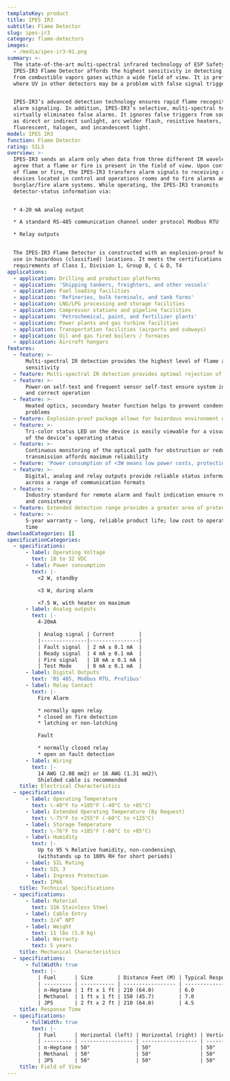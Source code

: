 ```yaml
---
templateKey: product
title: IPES IR3
subtitle: Flame Detector
slug: ipes-ir3
category: flame-detectors
images:
  - /media/ipes-ir3-01.png
summary: >-
  The state-of-the-art multi-spectral infrared technology of ESP Safety’s Model
  IPES-IR3 Flame Detector affords the highest sensitivity in detecting flames
  from combustible vapors gases within a wide field of view. It is preferred
  where UV in other detectors may be a problem with false signal triggers.


  IPES-IR3’s advanced detection technology ensures rapid flame recognition and
  alarm signaling. In addition, IPES-IR3’s selective, multi-spectral technology
  virtually eliminates false alarms. It ignores false triggers from sources such
  as direct or indirect sunlight, arc welder flash, resistive heaters,
  fluorescent, halogen, and incandescent light.
model: IPES IR3
function: Flame Detector
rating: SIL3
overview: >-
  IPES-IR3 sends an alarm only when data from three different IR wavelengths
  agree that a flame or fire is present in the field of view. Upon confirmation
  of flame or fire, the IPES-IR3 transfers alarm signals to receiving control
  devices located in control and operations rooms and to fire alarms and
  burglar/fire alarm systems. While operating, the IPES-IR3 transmits
  detector-status information via:


  * 4-20 mA analog output

  * A standard RS-485 communication channel under protocol Modbus RTU

  * Relay outputs


  The IPES-IR3 Flame Detector is constructed with an explosion-proof housing for
  use in hazardous (classified) locations. It meets the certifications and
  requirements of Class I, Division 1, Group B, C & D, T4
applications:
  - application: Drilling and production platforms
  - application: 'Shipping tankers, freighters, and other vessels'
  - application: Fuel loading facilities
  - application: 'Refineries, bulk terminals, and tank farms'
  - application: LNG/LPG processing and storage facilities
  - application: Compressor stations and pipeline facilities
  - application: 'Petrochemical, paint, and fertilizer plants'
  - application: Power plants and gas turbine facilities
  - application: Transportation facilities (airports and subways)
  - application: Oil and gas fired boilers / furnaces
  - application: Aircraft hangars
features:
  - feature: >-
      Multi-spectral IR detection provides the highest level of flame and fire
      sensitivity
  - feature: Multi-spectral IR detection provides optimal rejection of false alarms
  - feature: >-
      Power-on self-test and frequent sensor self-test ensure system integrity
      and correct operation
  - feature: >-
      Heated optics, secondary heater function helps to prevent condensation
      problems
  - feature: Explosion-proof package allows for hazardous environment operation
  - feature: >-
      Tri-color status LED on the device is easily viewable for a visual report
      of the device’s operating status
  - feature: >-
      Continuous monitoring of the optical path for obstruction or reduced
      transmission affords maximum reliability
  - feature: 'Power consumption of <3W means low power costs, protection against surges'
  - feature: >-
      Digital, analog and relay outputs provide reliable status information
      across a range of communication formats
  - feature: >-
      Industry standard for remote alarm and fault indication ensure reliability
      and consistency
  - feature: Extended detection range provides a greater area of protection
  - feature: >-
      5-year warranty – long, reliable product life; low cost to operate over
      time
downloadCategories: []
specificationCategories:
  - specifications:
      - label: Operating Voltage
        text: 18 to 32 VDC
      - label: Power consumption
        text: |-
          <2 W, standby

          <3 W, during alarm

          <7.5 W, with heater on maximum
      - label: Analog outputs
        text: |-
          4-20mA

          | Analog signal | Current        |
          |---------------|----------------|
          | Fault signal  | 2 mA ± 0.1 mA  |
          | Ready signal  | 4 mA ± 0.1 mA  |
          | Fire signal   | 18 mA ± 0.1 mA |
          | Test Mode     | 8 mA ± 0.1 mA  |
      - label: Digital Outputs
        text: 'RS 485, Modbus RTU, Profibus'
      - label: Relay Contact
        text: |-
          Fire Alarm

          * normally open relay
          * closed on fire detection
          * latching or non-latching

          Fault

          * normally closed relay
          * open on fault detection
      - label: Wiring
        text: |-
          14 AWG (2.08 mm2) or 16 AWG (1.31 mm2)\
          Shielded cable is recommended
    title: Electrical Characteristics
  - specifications:
      - label: Operating Temperature
        text: \-40°F to +185°F (-40°C to +85°C)
      - label: Extended Operating Temperature (By Request)
        text: \-75°F to +255°F (-60°C to +125°C)
      - label: Storage Temperature
        text: \-76°F to +185°F (-60°C to +85°C)
      - label: Humidity
        text: |-
          Up to 95 % Relative humidity, non-condensing\
          (withstands up to 100% RH for short periods)
      - label: SIL Rating
        text: SIL 3
      - label: Ingress Protection
        text: IP66
    title: Technical Specifications
  - specifications:
      - label: Material
        text: 316 Stainless Steel
      - label: Cable Entry
        text: 3/4” NPT
      - label: Weight
        text: 11 lbs (5.0 kg)
      - label: Warranty
        text: 5 years
    title: Mechanical Characteristics
  - specifications:
      - fullWidth: true
        text: |-
          | Fuel      | Size        | Distance Feet (M) | Typical Response Time (Sec.) |
          | --------- | ----------- | ----------------- | ---------------------------- |
          | n-Heptane | 1 ft x 1 ft | 210 (64.0)        | 6.0                          |
          | Methanol  | 1 ft x 1 ft | 150 (45.7)        | 7.0                          |
          | JP5       | 2 ft x 2 ft | 210 (64.0)        | 4.5                          |
    title: Response Time
  - specifications:
      - fullWidth: true
        text: |-
          | Fuel      | Horizontal (left) | Horizontal (right) | Vertical (up) | Vertical (down) | Min. Distance Feet (down) | Avg. Time |
          | --------- | ----------------- | ------------------ | ------------- | --------------- | ------------------------- | --------- |
          | n-Heptane | 50°               | 50°                | 50°           | 50°             | 56.1 (17.1)               | 3 sec.    |
          | Methanol  | 50°               | 50°                | 50°           | 50°             | 41.0 (12.5)               | 3 sec.    |
          | JP5       | 50°               | 50°                | 50°           | 50°             | 82.0 (25.0)               | 3 sec.    |
    title: Field of View
---
```

